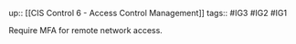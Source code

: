 up:: [[CIS Control 6 - Access Control Management]]
tags:: #IG3 #IG2 #IG1

Require MFA for remote network access.